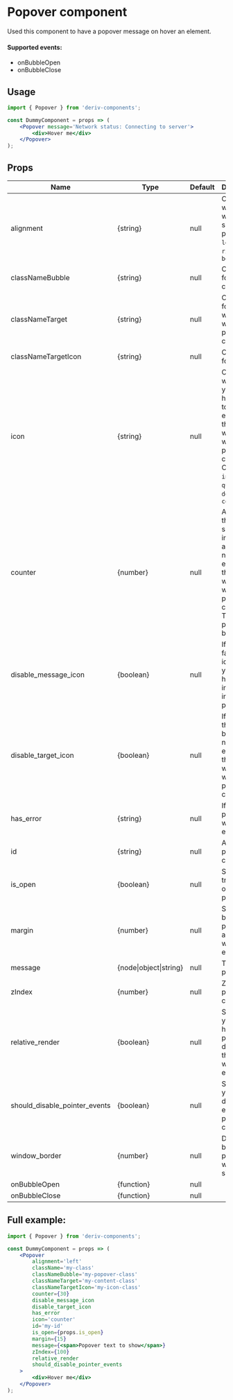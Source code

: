 # Popover component

Used this component to have a popover message on hover an element.

#### Supported events:

-   onBubbleOpen
-   onBubbleClose

## Usage

```jsx
import { Popover } from 'deriv-components';

const DummyComponent = props => (
    <Popover message='Network status: Connecting to server'>
        <div>Hover me</div>
    </Popover>
);
```

## Props

| Name                          | Type                   | Default | Description                                                                                                                                  |
| ----------------------------- | ---------------------- | ------- | -------------------------------------------------------------------------------------------------------------------------------------------- |
| alignment                     | {string}               | null    | Choose where you want to show popover. `left`, `top`, `right` or `bottom`                                                                    |
| classNameBubble               | {string}               | null    | Class name for popover container                                                                                                             |
| classNameTarget               | {string}               | null    | Class name for element which is wrapped by popover component                                                                                 |
| classNameTargetIcon           | {string}               | null    | Class name for the icon                                                                                                                      |
| icon                          | {string}               | null    | Choose which Icon you want to have next to the element that is wrapped with popover component. One of `info`, `question`, `dot` or `counter` |
| counter                       | {number}               | null    | A number that will be shown instead of an icon next to the element that is wrapped with popover component. The `icon` prop must be `counter` |
| disable_message_icon          | {boolean}              | null    | If set it to false and icon is `info` you will have an info icon inside the popover                                                          |
| disable_target_icon           | {boolean}              | null    | If is true there will be no icon next to the element that is wrapped with popover component                                                  |
| has_error                     | {string}               | null    | If is true popover will have error styles                                                                                                    |
| id                            | {string}               | null    | An id for popover container                                                                                                                  |
| is_open                       | {boolean}              | null    | Set it to true to open the popover                                                                                                           |
| margin                        | {number}               | null    | Space between popover and wrapped element                                                                                                    |
| message                       | {node\|object\|string} | null    | The text for popover                                                                                                                         |
| zIndex                        | {number}               | null    | Z-index for popover container                                                                                                                |
| relative_render               | {boolean}              | null    | Set it true if you want to have popover dom next to the wrapped element                                                                      |
| should_disable_pointer_events | {boolean}              | null    | Set it true if you want to disable all events of popover container                                                                           |
| window_border                 | {number}               | null    | Distance between popover on window sides                                                                                                     |
| onBubbleOpen                  | {function}             | null    |                                                                                                                                              |
| onBubbleClose                 | {function}             | null    |                                                                                                                                              |

## Full example:

```jsx
import { Popover } from 'deriv-components';

const DummyComponent = props => (
    <Popover
        alignment='left'
        className='my-class'
        classNameBubble='my-popover-class'
        classNameTarget='my-content-class'
        classNameTargetIcon='my-icon-class'
        counter={30}
        disable_message_icon
        disable_target_icon
        has_error
        icon='counter'
        id='my-id'
        is_open={props.is_open}
        margin={15}
        message={<span>Popover text to show</span>}
        zIndex={100}
        relative_render
        should_disable_pointer_events
    >
        <div>Hover me</div>
    </Popover>
);
```

